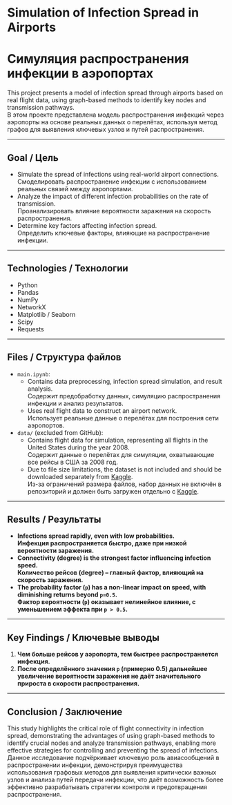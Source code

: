 # **Simulation of Infection Spread in Airports**  
# **Симуляция распространения инфекции в аэропортах**  

This project presents a model of infection spread through airports based on real flight data, using graph-based methods to identify key nodes and transmission pathways.  
В этом проекте представлена модель распространения инфекций через аэропорты на основе реальных данных о перелётах, используя метод графов для выявления ключевых узлов и путей распространения.  

---

## **Goal / Цель**  
- Simulate the spread of infections using real-world airport connections.  
  Смоделировать распространение инфекции с использованием реальных связей между аэропортами.  
- Analyze the impact of different infection probabilities on the rate of transmission.  
  Проанализировать влияние вероятности заражения на скорость распространения.  
- Determine key factors affecting infection spread.  
  Определить ключевые факторы, влияющие на распространение инфекции.  

---

## **Technologies / Технологии**  
- Python  
- Pandas  
- NumPy  
- NetworkX  
- Matplotlib / Seaborn  
- Scipy  
- Requests  

---

## **Files / Структура файлов**  
- `main.ipynb`:  
  - Contains data preprocessing, infection spread simulation, and result analysis.  
    Содержит предобработку данных, симуляцию распространения инфекции и анализ результатов.  
  - Uses real flight data to construct an airport network.  
    Использует реальные данные о перелётах для построения сети аэропортов.  
- `data/` (excluded from GitHub):  
  - Contains flight data for simulation, representing all flights in the United States during the year 2008.  
    Содержит данные о перелётах для симуляции, охватывающие все рейсы в США за 2008 год.  
  - Due to file size limitations, the dataset is not included and should be downloaded separately from [Kaggle](https://www.kaggle.com/datasets/vikalpdongre/us-flights-data-2008/data?select=2008.csv).  
    Из-за ограничений размера файлов, набор данных не включён в репозиторий и должен быть загружен отдельно с [Kaggle](https://www.kaggle.com/datasets/vikalpdongre/us-flights-data-2008/data?select=2008.csv).  

---

## **Results / Результаты**  
- **Infections spread rapidly, even with low probabilities.**  
  **Инфекция распространяется быстро, даже при низкой вероятности заражения.**  
- **Connectivity (degree) is the strongest factor influencing infection speed.**  
  **Количество рейсов (degree) – главный фактор, влияющий на скорость заражения.**  
- **The probability factor (`p`) has a non-linear impact on speed, with diminishing returns beyond `p=0.5`.**  
  **Фактор вероятности (`p`) оказывает нелинейное влияние, с уменьшением эффекта при `p > 0.5`.**  

---

## **Key Findings / Ключевые выводы**  
1. **Чем больше рейсов у аэропорта, тем быстрее распространяется инфекция.**  
2. **После определённого значения `p` (примерно 0.5) дальнейшее увеличение вероятности заражения не даёт значительного прироста в скорости распространения.**  

---

## **Conclusion / Заключение**  
This study highlights the critical role of flight connectivity in infection spread, demonstrating the advantages of using graph-based methods to identify crucial nodes and analyze transmission pathways, enabling more effective strategies for controlling and preventing the spread of infections.  
Данное исследование подчёркивает ключевую роль авиасообщений в распространении инфекции, демонстрируя преимущества использования графовых методов для выявления критически важных узлов и анализа путей передачи инфекции, что даёт возможность более эффективно разрабатывать стратегии контроля и предотвращения распространения.